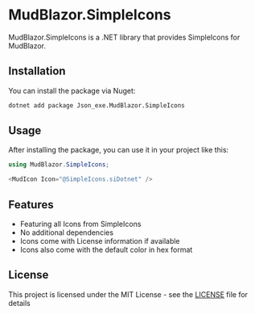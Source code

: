 # MudBlazor.SimpleIcons
MudBlazor.SimpleIcons is a .NET library that provides SimpleIcons for MudBlazor.

## Installation

You can install the package via Nuget:

```sh
dotnet add package Json_exe.MudBlazor.SimpleIcons
```

## Usage
After installing the package, you can use it in your project like this:

```csharp
using MudBlazor.SimpleIcons;

<MudIcon Icon="@SimpleIcons.siDotnet" />
```

## Features
- Featuring all Icons from SimpleIcons
- No additional dependencies
- Icons come with License information if available
- Icons also come with the default color in hex format

## License
This project is licensed under the MIT License - see the [LICENSE](LICENSE) file for details
